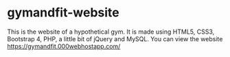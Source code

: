 # gymandfit-website
This is the website of a hypothetical gym. It is made using HTML5, CSS3, Bootstrap 4, PHP, a little bit of jQuery and MySQL. You can view the website https://gymandfit.000webhostapp.com/
